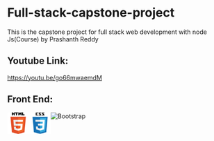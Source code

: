 # Full-stack-capstone-project
This is the capstone project for full stack web development with node Js(Course) by Prashanth Reddy

## Youtube Link:
https://youtu.be/go66mwaemdM

## Front End:

<img align="left" alt="HTML5" width="50px" src="https://raw.githubusercontent.com/github/explore/80688e429a7d4ef2fca1e82350fe8e3517d3494d/topics/html/html.png" />
<img align="left" alt="CSS3" width="50px" src="https://raw.githubusercontent.com/github/explore/80688e429a7d4ef2fca1e82350fe8e3517d3494d/topics/css/css.png" />
<img align="left" alt="Bootstrap" src="https://img.icons8.com/color/50/000000/bootstrap.png"/>
